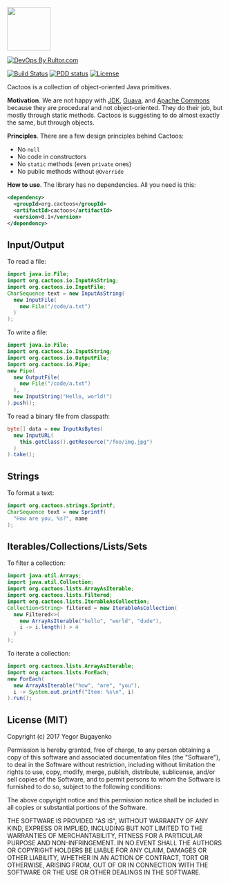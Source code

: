 <img src="http://cf.jare.io/?u=http%3A%2F%2Fwww.yegor256.com%2Fimages%2Fbooks%2Felegant-objects%2Fcactus.svg" height="100px" />

[![DevOps By Rultor.com](http://www.rultor.com/b/yegor256/cactoos)](http://www.rultor.com/p/yegor256/cactoos)

[![Build Status](https://travis-ci.org/yegor256/cactoos.svg?branch=master)](https://travis-ci.org/yegor256/cactoos)
[![PDD status](http://www.0pdd.com/svg?name=yegor256/cactoos)](http://www.0pdd.com/p?name=yegor256/cactoos)
[![License](https://img.shields.io/badge/license-MIT-green.svg)](https://github.com/yegor256/takes/blob/master/LICENSE.txt)

Cactoos is a collection of object-oriented Java primitives.

**Motivation**.
We are not happy with
[JDK](https://en.wikipedia.org/wiki/Java_Development_Kit),
[Guava](https://github.com/google/guava), and
[Apache Commons](https://commons.apache.org/) because
they are procedural and not object-oriented. They do their job,
but mostly through static methods. Cactoos is suggesting
to do almost exactly the same, but through objects.

**Principles**.
There are a few design principles behind Cactoos:

  * No `null`
  * No code in constructors
  * No `static` methods (even `private` ones)
  * No public methods without `@Override`

**How to use**.
The library has no dependencies. All you need is this:

```xml
<dependency>
  <groupId>org.cactoos</groupId>
  <artifactId>cactoos</artifactId>
  <version>0.1</version>
</dependency>
```

## Input/Output

To read a file:

```java
import java.io.File;
import org.cactoos.io.InputAsString;
import org.cactoos.io.InputFile;
CharSequence text = new InputAsString(
  new InputFile(
    new File("/code/a.txt")
  )
);
```

To write a file:

```java
import java.io.File;
import org.cactoos.io.InputString;
import org.cactoos.io.OutputFile;
import org.cactoos.io.Pipe;
new Pipe(
  new OutputFile(
    new File("/code/a.txt")
  ),
  new InputString("Hello, world!")
).push();
```

To read a binary file from classpath:

```java
byte[] data = new InputAsBytes(
  new InputURL(
    this.getClass().getResource("/foo/img.jpg")
  )
).take();
```

## Strings

To format a text:

```java
import org.cactoos.strings.Sprintf;
CharSequence text = new Sprintf(
  "How are you, %s?", name
);
```

## Iterables/Collections/Lists/Sets

To filter a collection:

```java
import java.util.Arrays;
import java.util.Collection;
import org.cactoos.lists.ArrayAsIterable;
import org.cactoos.lists.Filtered;
import org.cactoos.lists.IterableAsCollection;
Collection<String> filtered = new IterableAsCollection(
  new Filtered<>(
    new ArrayAsIterable("hello", "world", "dude"),
    i -> i.length() > 4
  )
);
```

To iterate a collection:

```java
import org.cactoos.lists.ArrayAsIterable;
import org.cactoos.lists.ForEach;
new ForEach(
  new ArrayAsIterable("how", "are", "you"),
  i -> System.out.printf("Item: %s\n", i)
).run();
```

## License (MIT)

Copyright (c) 2017 Yegor Bugayenko

Permission is hereby granted, free of charge, to any person obtaining a copy
of this software and associated documentation files (the "Software"), to deal
in the Software without restriction, including without limitation the rights
to use, copy, modify, merge, publish, distribute, sublicense, and/or sell
copies of the Software, and to permit persons to whom the Software is
furnished to do so, subject to the following conditions:

The above copyright notice and this permission notice shall be included
in all copies or substantial portions of the Software.

THE SOFTWARE IS PROVIDED "AS IS", WITHOUT WARRANTY OF ANY KIND, EXPRESS OR
IMPLIED, INCLUDING BUT NOT LIMITED TO THE WARRANTIES OF MERCHANTABILITY,
FITNESS FOR A PARTICULAR PURPOSE AND NON-INFRINGEMENT. IN NO EVENT SHALL THE
AUTHORS OR COPYRIGHT HOLDERS BE LIABLE FOR ANY CLAIM, DAMAGES OR OTHER
LIABILITY, WHETHER IN AN ACTION OF CONTRACT, TORT OR OTHERWISE, ARISING FROM,
OUT OF OR IN CONNECTION WITH THE SOFTWARE OR THE USE OR OTHER DEALINGS IN THE
SOFTWARE.
